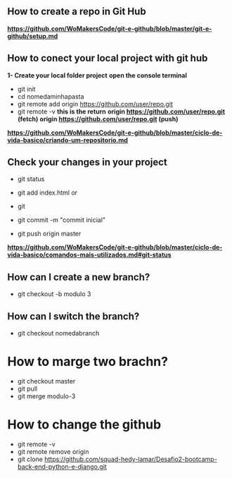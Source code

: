 ## How to create a repo in Git Hub

**https://github.com/WoMakersCode/git-e-github/blob/master/git-e-github/setup.md**

## How to conect your local project with git hub

**1- Create your local folder project**
**open the console terminal**
- git init
- cd nomedaminhapasta
- git remote add origin https://github.com/user/repo.git
- git remote -v
**this is the return**
**origin  https://github.com/user/repo.git (fetch)**
**origin  https://github.com/user/repo.git (push)**

**https://github.com/WoMakersCode/git-e-github/blob/master/ciclo-de-vida-basico/criando-um-repositorio.md**


## Check your changes in your project 

- git status
- git add index.html
or 
- git 

- git commit -m "commit inicial"

- git push origin master

**https://github.com/WoMakersCode/git-e-github/blob/master/ciclo-de-vida-basico/comandos-mais-utilizados.md#git-status**


## How can I create a new branch?

- git checkout -b modulo 3

## How can I switch the branch?

- git checkout nomedabranch


# How to marge two brachn?

- git checkout master
- git pull
- git merge modulo-3


# How to change the github 

- git remote -v
- git remote remove origin
- git clone https://github.com/squad-hedy-lamar/Desafio2-bootcamp-back-end-python-e-django.git

